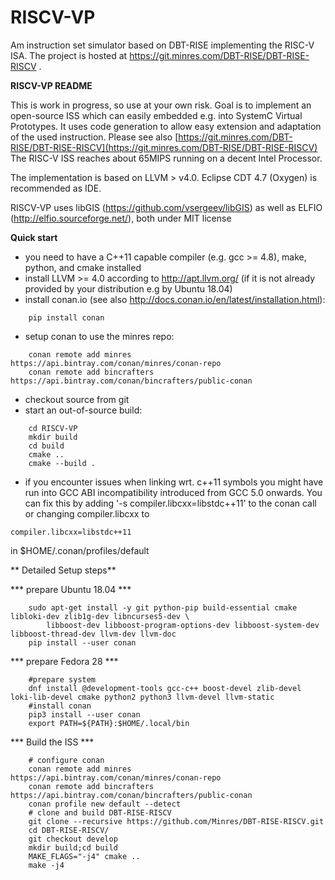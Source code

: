 # RISCV-VP
Am instruction set simulator based on DBT-RISE implementing the RISC-V ISA. The project is hosted at https://git.minres.com/DBT-RISE/DBT-RISE-RISCV .

**RISCV-VP README**

This is work in progress, so use at your own risk. Goal is to implement an open-source ISS which can easily embedded e.g. into SystemC Virtual Prototypes. It uses code generation to allow easy extension and adaptation of the used instruction. Please see also [https://git.minres.com/DBT-RISE/DBT-RISE-RISCV](https://git.minres.com/DBT-RISE/DBT-RISE-RISCV)
The RISC-V ISS reaches about 65MIPS running on a decent Intel Processor.

The implementation is based on LLVM > v4.0. Eclipse CDT 4.7 (Oxygen) is recommended as IDE.

RISCV-VP uses libGIS (https://github.com/vsergeev/libGIS) as well as ELFIO (http://elfio.sourceforge.net/), both under MIT license 


**Quick start**

* you need to have a C++11 capable compiler (e.g. gcc >= 4.8), make, python, and cmake installed
* install LLVM >= 4.0 according to http://apt.llvm.org/ (if it is not already provided by your distribution e.g by Ubuntu 18.04)
* install conan.io (see also http://docs.conan.io/en/latest/installation.html):
```
    pip install conan
```
* setup conan to use the minres repo:
```
    conan remote add minres https://api.bintray.com/conan/minres/conan-repo
    conan remote add bincrafters https://api.bintray.com/conan/bincrafters/public-conan
```
* checkout source from git
* start an out-of-source build:
```
    cd RISCV-VP
    mkdir build
    cd build
    cmake ..
    cmake --build .
```
* if you encounter issues when linking wrt. c++11 symbols you might have run into GCC ABI incompatibility introduced from GCC 5.0 onwards. You can fix this by adding '-s compiler.libcxx=libstdc++11' to the conan call or changing compiler.libcxx to
```
compiler.libcxx=libstdc++11
```
in $HOME/.conan/profiles/default

** Detailed Setup steps**

*** prepare Ubuntu 18.04 ***

```
    sudo apt-get install -y git python-pip build-essential cmake libloki-dev zlib1g-dev libncurses5-dev \	
        libboost-dev libboost-program-options-dev libboost-system-dev libboost-thread-dev llvm-dev llvm-doc
    pip install --user conan
```

*** prepare Fedora 28 ***

```
    #prepare system
    dnf install @development-tools gcc-c++ boost-devel zlib-devel loki-lib-devel cmake python2 python3 llvm-devel llvm-static
    #install conan
    pip3 install --user conan
    export PATH=${PATH}:$HOME/.local/bin
```
 
*** Build the ISS ***

```
    # configure conan
    conan remote add minres https://api.bintray.com/conan/minres/conan-repo
    conan remote add bincrafters https://api.bintray.com/conan/bincrafters/public-conan
    conan profile new default --detect
    # clone and build DBT-RISE-RISCV
    git clone --recursive https://github.com/Minres/DBT-RISE-RISCV.git
    cd DBT-RISE-RISCV/
    git checkout develop
    mkdir build;cd build
    MAKE_FLAGS="-j4" cmake ..
    make -j4
```
